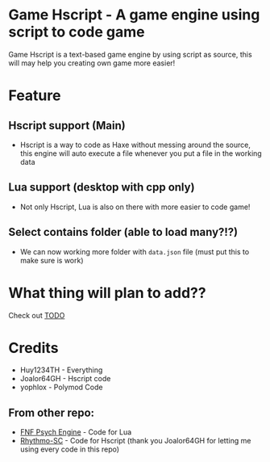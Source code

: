 # Game Hscript - A game engine using script to code game
Game Hscript is a text-based game engine by using script as source, this will may help you creating own game more easier!

# Feature
## Hscript support (Main)
* Hscript is a way to code as Haxe without messing around the source, this engine will auto execute a file whenever you put a file in the working data
## Lua support (desktop with cpp only)
* Not only Hscript, Lua is also on there with more easier to code game!
## Select contains folder (able to load many?!?)
* We can now working more folder with `data.json` file (must put this to make sure is work)

# What thing will plan to add??
Check out [TODO](./docs/Todo.md)

# Credits
* Huy1234TH - Everything
* Joalor64GH - Hscript code
* yophlox - Polymod Code

## From other repo:
* [FNF Psych Engine](https://gamebanana.com/mods/309789) - Code for Lua
* [Rhythmo-SC](https://github.com/Joalor64GH/Rhythmo-SC) - Code for Hscript (thank you Joalor64GH for letting me using every code in this repo)